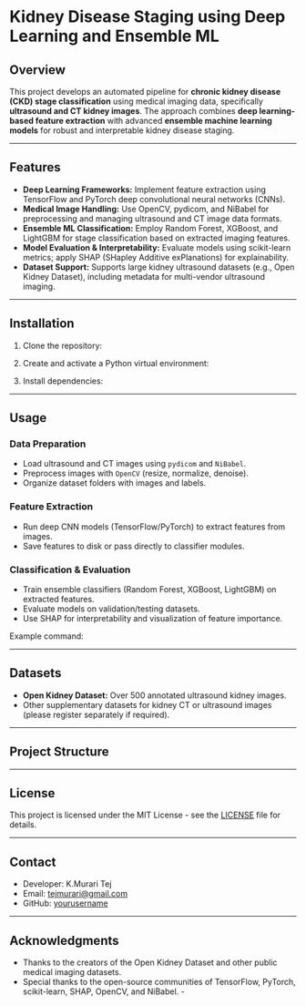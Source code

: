 # Kidney Disease Staging using Deep Learning and Ensemble ML

## Overview

This project develops an automated pipeline for **chronic kidney disease (CKD) stage classification** using medical imaging data, specifically **ultrasound and CT kidney images**. The approach combines **deep learning-based feature extraction** with advanced **ensemble machine learning models** for robust and interpretable kidney disease staging.

---

## Features

- **Deep Learning Frameworks:** Implement feature extraction using TensorFlow and PyTorch deep convolutional neural networks (CNNs).
- **Medical Image Handling:** Use OpenCV, pydicom, and NiBabel for preprocessing and managing ultrasound and CT image data formats.
- **Ensemble ML Classification:** Employ Random Forest, XGBoost, and LightGBM for stage classification based on extracted imaging features.
- **Model Evaluation & Interpretability:** Evaluate models using scikit-learn metrics; apply SHAP (SHapley Additive exPlanations) for explainability.
- **Dataset Support:** Supports large kidney ultrasound datasets (e.g., Open Kidney Dataset), including metadata for multi-vendor ultrasound imaging.

---

## Installation

1. Clone the repository:

2. Create and activate a Python virtual environment:

3. Install dependencies:

---

## Usage

### Data Preparation
- Load ultrasound and CT images using `pydicom` and `NiBabel`.
- Preprocess images with `OpenCV` (resize, normalize, denoise).
- Organize dataset folders with images and labels.

### Feature Extraction
- Run deep CNN models (TensorFlow/PyTorch) to extract features from images.
- Save features to disk or pass directly to classifier modules.

### Classification & Evaluation
- Train ensemble classifiers (Random Forest, XGBoost, LightGBM) on extracted features.
- Evaluate models on validation/testing datasets.
- Use SHAP for interpretability and visualization of feature importance.

Example command:

---

## Datasets

- **Open Kidney Dataset:** Over 500 annotated ultrasound kidney images.
- Other supplementary datasets for kidney CT or ultrasound images (please register separately if required).

---

## Project Structure


---

## License

This project is licensed under the MIT License - see the [LICENSE](LICENSE) file for details.

---

## Contact

- Developer: K.Murari Tej 
- Email: tejmurari@gmail.com 
- GitHub: [yourusername](https://github.com/tej/1234-1)  

---

## Acknowledgments

- Thanks to the creators of the Open Kidney Dataset and other public medical imaging datasets.  
- Special thanks to the open-source communities of TensorFlow, PyTorch, scikit-learn, SHAP, OpenCV, and NiBabel.  -
